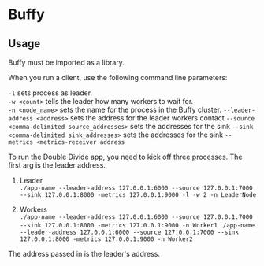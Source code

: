 # Buffy

## Usage

Buffy must be imported as a library.

When you run a client, use the following command line parameters:

```-l``` sets process as leader.  
```-w <count>``` tells the leader how many workers to wait for.  
```-n <node_name>``` sets the name for the process in the Buffy cluster.
```--leader-address <address>``` sets the address for the leader workers contact
```--source <comma-delimited source_addresses>``` sets the addresses for the sink
```--sink <comma-delimited sink_addresses>``` sets the addresses for the sink
```--metrics <metrics-receiver address```

To run the Double Divide app, you need to kick off three processes.  The first arg is
the leader address.

1. Leader  
```./app-name --leader-address 127.0.0.1:6000 --source 127.0.0.1:7000 --sink 127.0.0.1:8000 -metrics 127.0.0.1:9000 -l -w 2 -n LeaderNode```

2. Workers  
```./app-name --leader-address 127.0.0.1:6000 --source 127.0.0.1:7000 --sink 127.0.0.1:8000 -metrics 127.0.0.1:9000 -n Worker1```
```./app-name --leader-address 127.0.0.1:6000 --source 127.0.0.1:7000 --sink 127.0.0.1:8000 -metrics 127.0.0.1:9000 -n Worker2```

The address passed in is the leader's address.
